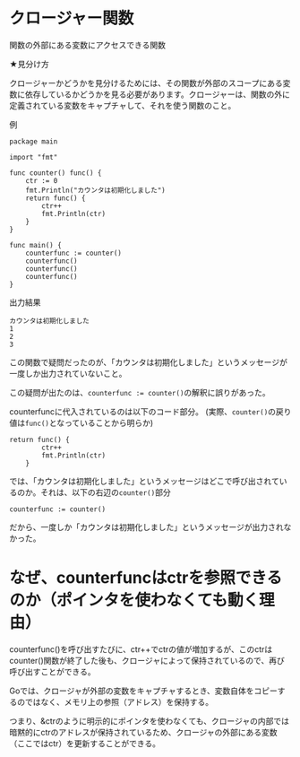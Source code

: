 # クロージャー関数

関数の外部にある変数にアクセスできる関数

★見分け方

クロージャーかどうかを見分けるためには、その関数が外部のスコープにある変数に依存しているかどうかを見る必要があります。クロージャーは、関数の外に定義されている変数をキャプチャして、それを使う関数のこと。

例

```
package main

import "fmt"

func counter() func() {
    ctr := 0
    fmt.Println("カウンタは初期化しました")
    return func() {
        ctr++
        fmt.Println(ctr)
    }
}

func main() {
    counterfunc := counter()
    counterfunc()
    counterfunc()
    counterfunc()
}
```

出力結果

```
カウンタは初期化しました
1
2
3
```

この関数で疑問だったのが、「カウンタは初期化しました」というメッセージが一度しか出力されていないこと。

この疑問が出たのは、```counterfunc := counter()```の解釈に誤りがあった。

counterfuncに代入されているのは以下のコード部分。
(実際、```counter()```の戻り値は```func()```となっていることから明らか)

```
return func() {
        ctr++
        fmt.Println(ctr)
    }
```

では、「カウンタは初期化しました」というメッセージはどこで呼び出されているのか。それは、以下の右辺の```counter()```部分

```
counterfunc := counter()
```

だから、一度しか「カウンタは初期化しました」というメッセージが出力されなかった。


# なぜ、counterfuncはctrを参照できるのか（ポインタを使わなくても動く理由）

counterfunc()を呼び出すたびに、ctr++でctrの値が増加するが、このctrはcounter()関数が終了した後も、クロージャによって保持されているので、再び呼び出すことができる。

Goでは、クロージャが外部の変数をキャプチャするとき、変数自体をコピーするのではなく、メモリ上の参照（アドレス）を保持する。

つまり、&ctrのように明示的にポインタを使わなくても、クロージャの内部では暗黙的にctrのアドレスが保持されているため、クロージャの外部にある変数（ここではctr）を更新することができる。
